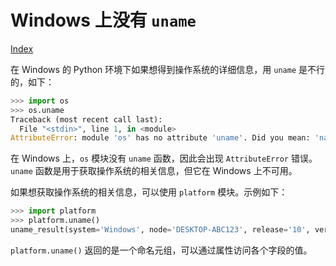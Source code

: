 # Windows 上没有 `uname`

[Index](index.md)

在 Windows 的 Python 环境下如果想得到操作系统的详细信息，用 `uname` 是不行的，如下：

```python
>>> import os
>>> os.uname
Traceback (most recent call last):
  File "<stdin>", line 1, in <module>
AttributeError: module 'os' has no attribute 'uname'. Did you mean: 'name'?
```

在 Windows 上，`os` 模块没有 `uname` 函数，因此会出现 `AttributeError` 错误。`uname` 函数是用于获取操作系统的相关信息，但它在 Windows 上不可用。

如果想获取操作系统的相关信息，可以使用 `platform` 模块。示例如下：

```python
>>> import platform
>>> platform.uname()
uname_result(system='Windows', node='DESKTOP-ABC123', release='10', version='10.0.22621', machine='AMD64')
```

`platform.uname()` 返回的是一个命名元组，可以通过属性访问各个字段的值。
